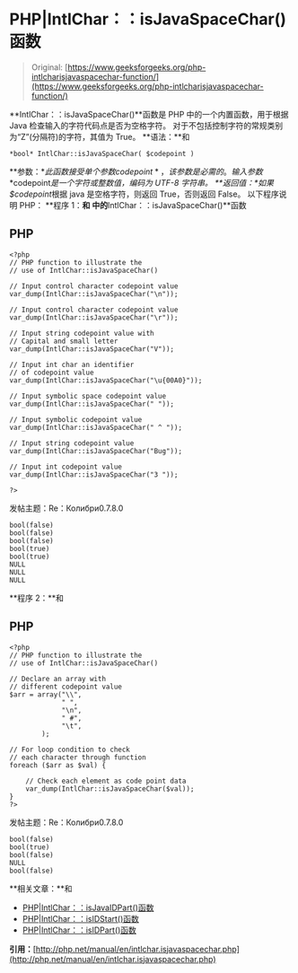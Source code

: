 # PHP|IntlChar：：isJavaSpaceChar()函数

> Original: [https://www.geeksforgeeks.org/php-intlcharisjavaspacechar-function/](https://www.geeksforgeeks.org/php-intlcharisjavaspacechar-function/)

**IntlChar：：isJavaSpaceChar()**函数是 PHP 中的一个内置函数，用于根据 Java 检查输入的字符代码点是否为空格字符。 对于不包括控制字符的常规类别为“Z”(分隔符)的字符，其值为 True。
**语法：**和

```
*bool* IntlChar::isJavaSpaceChar( $codepoint )
```

**参数：**此函数接受单个参数*$codepoint*，该参数是必需的。 输入参数*$codepoint*是一个字符或整数值，编码为 UTF-8 字符串。
**返回值：**如果*$codepoint*根据 java 是空格字符，则返回 True，否则返回 False。
以下程序说明 PHP：
**程序 1：**和
中的**IntlChar：：isJavaSpaceChar()**函数

## PHP

```
<?php
// PHP function to illustrate the
// use of IntlChar::isJavaSpaceChar()

// Input control character codepoint value
var_dump(IntlChar::isJavaSpaceChar("\n"));

// Input control character codepoint value
var_dump(IntlChar::isJavaSpaceChar("\r"));

// Input string codepoint value with
// Capital and small letter
var_dump(IntlChar::isJavaSpaceChar("V"));

// Input int char an identifier
// of codepoint value
var_dump(IntlChar::isJavaSpaceChar("\u{00A0}"));

// Input symbolic space codepoint value
var_dump(IntlChar::isJavaSpaceChar(" "));

// Input symbolic codepoint value
var_dump(IntlChar::isJavaSpaceChar(" ^ "));

// Input string codepoint value
var_dump(IntlChar::isJavaSpaceChar("Bug"));

// Input int codepoint value
var_dump(IntlChar::isJavaSpaceChar("3 "));

?>
```

发帖主题：Re：Колибри0.7.8.0

```
bool(false) 
bool(false) 
bool(false) 
bool(true) 
bool(true) 
NULL 
NULL 
NULL 
```

**程序 2：**和

## PHP

```
<?php
// PHP function to illustrate the
// use of IntlChar::isJavaSpaceChar()

// Declare an array with
// different codepoint value
$arr = array("\\",
             " ",
             "\n",
             " #",
             "\t",
        );

// For loop condition to check
// each character through function
foreach ($arr as $val) {

    // Check each element as code point data
    var_dump(IntlChar::isJavaSpaceChar($val));
}
?>
```

发帖主题：Re：Колибри0.7.8.0

```
bool(false)
bool(true)
bool(false)
NULL
bool(false)
```

**相关文章：**和

*   [PHP|IntlChar：：isJavaIDPart()函数](https://www.geeksforgeeks.org/php-intlcharisjavaidpart-function/)
*   [PHP|IntlChar：：isIDStart()函数](https://www.geeksforgeeks.org/php-intlcharisidstart-function/)
*   [PHP|IntlChar：：isIDPart()函数](https://www.geeksforgeeks.org/php-intlcharisidpart-function/)

**引用：**[http://php.net/manual/en/intlchar.isjavaspacechar.php](http://php.net/manual/en/intlchar.isjavaspacechar.php)
